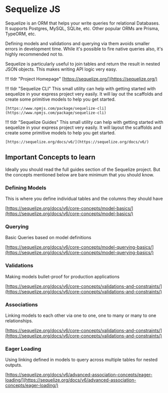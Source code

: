 # Sequelize JS

Sequelize is an ORM that helps your write queries for relational Databases. It supports Postgres, MySQL, SQLite, etc. Other popular ORMs are Prisma, TypeORM, etc.

Defining models and validations and querying via them avoids smaller errors in development time. While it's possible to fire native queries also, it's highly recommended not to.

Sequelize is particularly useful to join tables and return the result in nested JSON objects. This makes writing API logic very easy.

!!! tldr "Project Homepage"
    [https://sequelize.org/](https://sequelize.org/)

!!! tldr "Sequelize CLI"
    This small utility can help with getting started with sequelize in your express project very easily.
    It will lay out the scaffolds and create some primitive models to help you get started.

    [https://www.npmjs.com/package/sequelize-cli](https://www.npmjs.com/package/sequelize-cli)

!!! tldr "Sequelize Guides"
    This small utility can help with getting started with sequelize in your express project very easily.
    It will layout the scaffolds and create some primitive models to help you get started.
    
    [https://sequelize.org/docs/v6/](https://sequelize.org/docs/v6/)

## Important Concepts to learn
Ideally you should read the full guides section of the Sequelize project. But the concepts mentioned below are bare minimum that you should know.

### Defining Models
This is where you define individual tables and the columns they should have

[https://sequelize.org/docs/v6/core-concepts/model-basics/](https://sequelize.org/docs/v6/core-concepts/model-basics/)

### Querying 
Basic Queries based on model definitions

[https://sequelize.org/docs/v6/core-concepts/model-querying-basics/](https://sequelize.org/docs/v6/core-concepts/model-querying-basics/)

### Validations 
Making models bullet-proof for production applications

[https://sequelize.org/docs/v6/core-concepts/validations-and-constraints/](https://sequelize.org/docs/v6/core-concepts/validations-and-constraints/)

### Associations
Linking models to each other via one to one, one to many or many to one relationships.

[https://sequelize.org/docs/v6/core-concepts/validations-and-constraints/](https://sequelize.org/docs/v6/core-concepts/validations-and-constraints/)

### Eager Loading
Using linking defined in models to query across multiple tables for nested outputs.

[https://sequelize.org/docs/v6/advanced-association-concepts/eager-loading/](https://sequelize.org/docs/v6/advanced-association-concepts/eager-loading/)